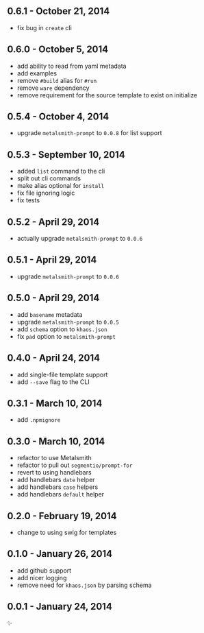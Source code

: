 
0.6.1 - October 21, 2014
------------------------
* fix bug in `create` cli

0.6.0 - October 5, 2014
-----------------------
* add ability to read from yaml metadata
* add examples
* remove `#build` alias for `#run`
* remove `ware` dependency
* remove requirement for the source template to exist on initialize

0.5.4 - October 4, 2014
-----------------------
* upgrade `metalsmith-prompt` to `0.0.8` for list support

0.5.3 - September 10, 2014
--------------------------
* added `list` command to the cli
* split out cli commands
* make alias optional for `install`
* fix file ignoring logic
* fix tests

0.5.2 - April 29, 2014
----------------------
* actually upgrade `metalsmith-prompt` to `0.0.6`

0.5.1 - April 29, 2014
----------------------
* upgrade `metalsmith-prompt` to `0.0.6`

0.5.0 - April 29, 2014
----------------------
* add `basename` metadata
* upgrade `metalsmith-prompt` to `0.0.5`
* add `schema` option to `khaos.json`
* fix `pad` option to `metalsmith-prompt`

0.4.0 - April 24, 2014
----------------------
* add single-file template support
* add `--save` flag to the CLI

0.3.1 - March 10, 2014
----------------------
* add `.npmignore`

0.3.0 - March 10, 2014
----------------------
* refactor to use Metalsmith
* refactor to pull out `segmentio/prompt-for`
* revert to using handlebars
* add handlebars `date` helper
* add handlebars `case` helpers
* add handlebars `default` helper

0.2.0 - February 19, 2014
-------------------------
* change to using swig for templates

0.1.0 - January 26, 2014
------------------------
* add github support
* add nicer logging
* remove need for `khaos.json` by parsing schema

0.0.1 - January 24, 2014
------------------------
:sparkles:
